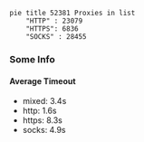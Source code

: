 
```mermaid
pie title 52381 Proxies in list
    "HTTP" : 23079
    "HTTPS": 6836
    "SOCKS" : 28455
```

### Some Info
#### Average Timeout

- mixed: 3.4s
- http: 1.6s
- https: 8.3s
- socks: 4.9s